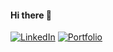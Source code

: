 #### Hi there 👋
[![LinkedIn](https://badgen.net/badge/View%20My/LinkedIn/blue)](www.linkedin.com/in/artist-who-codes)
[![Portfolio](https://badgen.net/badge/View%20My/Portfolio/white)](https://artist-who-codes.vercel.app/)
<!--
**artist-who-codes/artist-who-codes** is a ✨ _special_ ✨ repository because its `README.md` (this file) appears on your GitHub profile.

Here are some ideas to get you started:

- 🔭 I’m currently working on ...
- 🌱 I’m currently learning ...
- 👯 I’m looking to collaborate on ...
- 🤔 I’m looking for help with ...
- 💬 Ask me about ...
- 📫 How to reach me: ...
- 😄 Pronouns: ...
- ⚡ Fun fact: ...
-->
